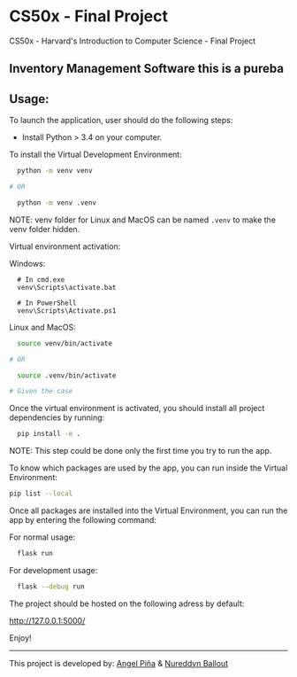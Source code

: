 # CS50x - Final Project

CS50x - Harvard's Introduction to Computer Science - Final Project

Inventory Management Software
this is a pureba
---

## Usage:

To launch the application, user should do the following steps:

- Install Python > 3.4 on your computer.

To install the Virtual Development Environment:

```Bash
  python -m venv venv

# OR

  python -m venv .venv
```

NOTE: venv folder for Linux and MacOS can be named `.venv` to make the venv folder hidden.

Virtual environment activation:

Windows:
```
  # In cmd.exe
  venv\Scripts\activate.bat

  # In PowerShell
  venv\Scripts\Activate.ps1
```

Linux and MacOS:

```Bash
  source venv/bin/activate

# OR

  source .venv/bin/activate

# Given the case
```

Once the virtual environment is activated, you should install all project dependencies by running:

```Bash
  pip install -e .
```

NOTE: This step could be done only the first time you try to run the app.

To know which packages are used by the app, you can run inside the Virtual Environment:

```Bash
pip list --local
```

Once all packages are installed into the Virtual Environment, you can run the app by entering the following command:

For normal usage:
```Bash
  flask run
```

For development usage:
```Bash
  flask --debug run
```

The project should be hosted on the following adress by default:

http://127.0.0.1:5000/

Enjoy!

---

This project is developed by: [Angel Piña](https://github.com/angelpinha/) & [Nureddyn Ballout](https://github.com/nureddyn/)
